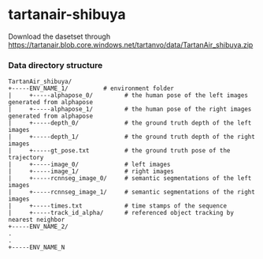 # tartanair-shibuya
Download the dasetset through 
https://tartanair.blob.core.windows.net/tartanvo/data/TartanAir_shibuya.zip

### Data directory structure
```
TartanAir_shibuya/
+-----ENV_NAME_1/          # environment folder
|     +-----alphapose_0/         # the human pose of the left images generated from alphapose
|     +-----alphapose_1/         # the human pose of the right images generated from alphapose
|     +-----depth_0/             # the ground truth depth of the left images
|     +-----depth_1/             # the ground truth depth of the right images
|     +-----gt_pose.txt          # the ground truth pose of the trajectory
|     +-----image_0/             # left images
|     +-----image_1/             # right images
|     +-----rcnnseg_image_0/     # semantic segmentations of the left images
|     +-----rcnnseg_image_1/     # semantic segmentations of the right images
|     +-----times.txt            # time stamps of the sequence
|     +-----track_id_alpha/      # referenced object tracking by nearest neighbor
+-----ENV_NAME_2/
.
.
+-----ENV_NAME_N
```